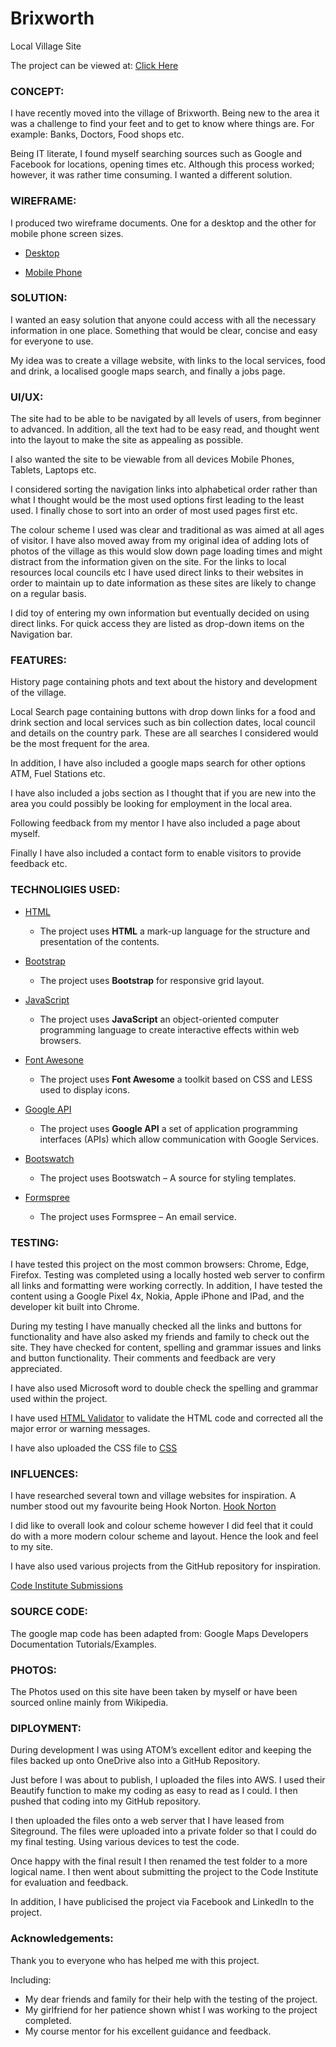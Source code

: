 # Brixworth
Local Village Site

The project can be viewed at: <a href="https://silverheath.co.uk/brixworth/index.html">Click Here</a>

### CONCEPT:
I have recently moved into the village of Brixworth. Being new to the area it was a challenge to find your feet and to get to know where things are. For example: Banks, Doctors, Food shops etc.

Being IT literate, I found myself searching sources such as Google and Facebook for locations, opening times etc. Although this process worked; however, it was rather time consuming.
I wanted a different solution.

### WIREFRAME:

I produced two wireframe documents. One for a desktop and the other for mobile phone screen sizes.

  * <a href="assets/wireframes/desktop.pdf/">Desktop</a>
  
  * <a href="assets/wireframes/mobile.pdf/">Mobile Phone</a>


### SOLUTION:
I wanted an easy solution that anyone could access with all the necessary information in one place. Something that would be clear, concise and easy for everyone to use.

My idea was to create a village website, with links to the local services, food and drink, a localised google maps search, and finally a jobs page.

### UI/UX:
The site had to be able to be navigated by all levels of users, from beginner to advanced. In addition, all the text had to be easy read, and thought went into the layout to make the site as appealing as possible.

I also wanted the site to be viewable from all devices Mobile Phones, Tablets, Laptops etc.

I considered sorting the navigation links into alphabetical order rather than what I thought would be the most used options first leading to the least used. I finally chose to sort into an order of most used pages first etc.

The colour scheme I used was clear and traditional as was aimed at all ages of visitor.
I have also moved away from my original idea of adding lots of photos of the village as this would slow down page loading times and might distract from the information given on the site.
For the links to local resources local councils etc I have used direct links to their websites in order to maintain up to date information as these sites are likely to change on a regular basis.

I did toy of entering my own information but eventually decided on using direct links. For quick access they are listed as drop-down items on the Navigation bar.

### FEATURES:

History page containing phots and text about the history and development of the village.

Local Search page containing buttons with drop down links for a food and drink section and local services such as bin collection dates, local council and details on the country park. These are all searches I considered would be the most frequent for the area.

In addition, I have also included a google maps search for other options ATM, Fuel Stations etc.

I have also included a jobs section as I thought that if you are new into the area you could possibly be looking for employment in the local area.

Following feedback from my mentor I have also included a page about myself.

Finally I have also included a contact form to enable visitors to provide feedback etc.


### TECHNOLIGIES USED:
  * <a href="https://dev.w3.org/html5/html-author/">HTML</a>
      * The project uses __HTML__ a mark-up language for the structure and presentation of the contents.

  * <a href="https://getbootstrap.com/">Bootstrap</a>
    * The project uses __Bootstrap__ for responsive grid layout.

  * <a href="https://developer.mozilla.org/en-US/docs/Web/JavaScript">JavaScript</a>
    * The project uses __JavaScript__ an object-oriented computer programming language to create interactive effects within web browsers.

  * <a href="https://fontawesome.com/">Font Awesone</a>
    * The project uses __Font Awesome__ a toolkit based on CSS and LESS used to display icons.

  * <a href="https://console.cloud.google.com">Google API</a>
    * The project uses __Google API__ a set of application programming interfaces (APIs) which allow communication with Google Services.

* <a href="https://bootswatch.com/">Bootswatch</a>
    * The project uses Bootswatch – A source for styling templates.


* <a href="https://formspree.io/">Formspree</a>
    * The project uses Formspree – An email service.

### TESTING:

I have tested this project on the most common browsers: Chrome, Edge, Firefox. Testing was completed using a locally hosted web server to confirm all links and formatting were working correctly. In addition, I have tested the content using a Google Pixel 4x, Nokia, Apple iPhone and IPad, and the developer kit built into Chrome.

During my testing I have manually checked all the links and buttons for functionality and have also asked my friends and family to check out the site. They have checked for content, spelling and grammar issues and links and button functionality. Their comments and feedback are very appreciated.

I have also used Microsoft word to double check the spelling and grammar used within the project.

I have used <a href="https://validator.w3.org/">HTML Validator</a> to validate the HTML code and corrected all the major error or warning messages.

I have also uploaded the CSS file to <a href="https://jigsaw.w3.org/css-validator/">CSS <a>

### INFLUENCES:
I have researched several town and village websites for inspiration. A number stood out my favourite being Hook Norton.  <a href="https://hook-norton.org.uk/" > Hook Norton</a>

I did like to overall look and colour scheme however I did feel that it could do with a more modern colour scheme and layout. Hence the look and feel to my site.

I have also used various projects from the GitHub repository for inspiration.

 <a href="https://github.com/Code-Institute-Submissions" > Code Institute Submissions</a>

### SOURCE CODE:
The google map code has been adapted from:
Google Maps Developers Documentation Tutorials/Examples.

### PHOTOS:
The Photos used on this site have been taken by myself or have been sourced online mainly from Wikipedia.

### DIPLOYMENT:
During development I was using ATOM’s excellent editor and keeping the files backed up onto OneDrive also into a GitHub Repository.

Just before I was about to publish, I uploaded the files into AWS. I used their Beautify function to make my coding as easy to read as I could. I then pushed that coding into my GitHub repository.

I then uploaded the files onto a web server that I have leased from Siteground. The files were uploaded into a private folder so that I could do my final testing. Using various devices to test the code.

Once happy with the final result I then renamed the test folder to a more logical name. I then went about submitting the project to the Code Institute for evaluation and feedback.

In addition, I have publicised the project via Facebook and LinkedIn to the project.

### Acknowledgements:
Thank you to everyone who has helped me with this project.

Including:
* My dear friends and family for their help with the testing of the project.
* My girlfriend for her patience shown whist I was working to the project completed.
* My course mentor for his excellent guidance and feedback.
